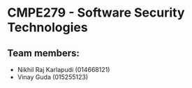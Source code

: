 # CMPE279 - Software Security Technologies

## Team members:
  - Nikhil Raj Karlapudi (014668121)
  - Vinay Guda (015255123)
